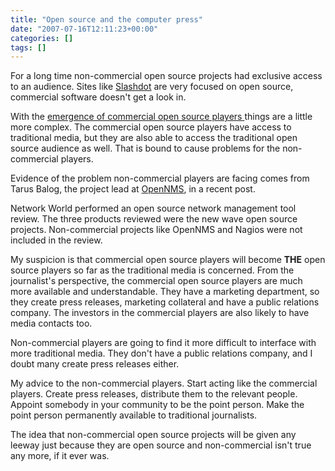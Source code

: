 ```yaml
---
title: "Open source and the computer press"
date: "2007-07-16T12:11:23+00:00"
categories: []
tags: []
---
```


For a long time non-commercial open source projects had exclusive access to an audience. Sites like <a href="http://slashdot.org/">Slashdot</a> are very focused on open source, commercial software doesn't get a look in.

With the <a href="http://techteapot.com/network-managements-new-wave/">emergence of commercial open source players </a>things are a little more complex. The commercial open source players have access to traditional media, but they are also able to access the traditional open source audience as well. That is bound to cause problems for the non-commercial players.

Evidence of the problem non-commercial players are facing comes from Tarus Balog, the project lead at <a href="http://www.opennms.org/">OpenNMS</a>, in a recent post.

Network World performed an open source network management tool review. The three products reviewed were the new wave open source projects. Non-commercial projects like OpenNMS and Nagios were not included in the review.

My suspicion is that commercial open source players will become <strong>THE</strong> open source players so far as the traditional media is concerned. From the journalist's perspective, the commercial open source players are much more available and understandable. They have a marketing department, so they create press releases, marketing collateral and have a public relations company. The investors in the commercial players are also likely to have media contacts too.

Non-commercial players are going to find it more difficult to interface with more traditional media. They don't have a public relations company, and I doubt many create press releases either.

My advice to the non-commercial players. Start acting like the commercial players. Create press releases, distribute them to the relevant people. Appoint somebody in your community to be the point person. Make the point person permanently available to traditional journalists.

The idea that non-commercial open source projects will be given any leeway just because they are open source and non-commercial isn't true any more, if it ever was.
